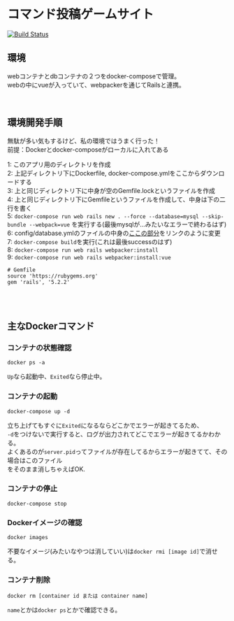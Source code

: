 # コマンド投稿ゲームサイト

[![Build Status](https://travis-ci.org/KazuMatsuHack9981/vue-rails-app.svg?branch=master)](https://travis-ci.org/KazuMatsuHack9981/vue-rails-app)


## 環境

webコンテナとdbコンテナの２つをdocker-composeで管理。  
webの中にvueが入っていて、webpackerを通じてRailsと連携。


<br/>


## 環境開発手順
無駄が多い気もするけど、私の環境ではうまく行った！  
前提：Dockerとdocker-composeがローカルに入れてある  

1: このアプリ用のディレクトリを作成  
2: 上記ディレクトリ下にDockerfile, docker-compose.ymlをここからダウンロードする  
3: 上と同じディレクトリ下に中身が空のGemfile.lockというファイルを作成  
4: 上と同じディレクトリ下にGemfileというファイルを作成して、中身は下の二行を書く  
5: `docker-compose run web rails new . --force --database=mysql --skip-bundle --webpack=vue` を実行する(最後mysqlが...みたいなエラーで終わるはず)  
6: config/database.ymlのファイルの中身の[ここの部分](https://github.com/KazuMatsuHack9981/vue-rails-app/blob/master/config/database.yml#L17-L18)をリンクのように変更   
7: `docker-compose build`を実行(これは最後successのはず)  
8: `docker-compose run web rails webpacker:install`  
9: `docker-compose run web rails webpacker:install:vue`  

```
# Gemfile
source 'https://rubygems.org'
gem 'rails', '5.2.2'
```

<br/>
<br/>


## 主なDockerコマンド


### コンテナの状態確認
```
docker ps -a
```
`Up`なら起動中、`Exited`なら停止中。


### コンテナの起動
```
docker-compose up -d
```
立ち上げてもすぐに`Exited`になるならどこかでエラーが起きてるため、  
`-d`をつけないで実行すると、ログが出力されてどこでエラーが起きてるかわかる。  
よくあるのが`server.pid`ってファイルが存在してるからエラーが起きてて、その場合はこのファイル  
をそのまま消しちゃえばOK.


### コンテナの停止
```
docker-compose stop
```


### Dockerイメージの確認
```
docker images
```
不要なイメージ(<none>みたいなやつは消していい)は`docker rmi [image id]`で消せる。


### コンテナ削除
```
docker rm [container id または container name]
```
`name`とかは`docker ps`とかで確認できる。
